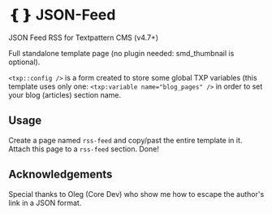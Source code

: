 # ❴❵ JSON-Feed
JSON Feed RSS for Textpattern CMS (v4.7+)

Full standalone template page (no plugin needed: smd_thumbnail is optional).

`<txp::config />` is a form created to store some global TXP variables (this template uses only one: `<txp:variable name="blog_pages" />` in order to set your blog (articles) section name.

## Usage

Create a page named `rss-feed` and copy/past the entire template in it. Attach this page to a `rss-feed` section. Done!

## Acknowledgements

Special thanks to Oleg (Core Dev) who show me how to escape the author's link in a JSON format.
